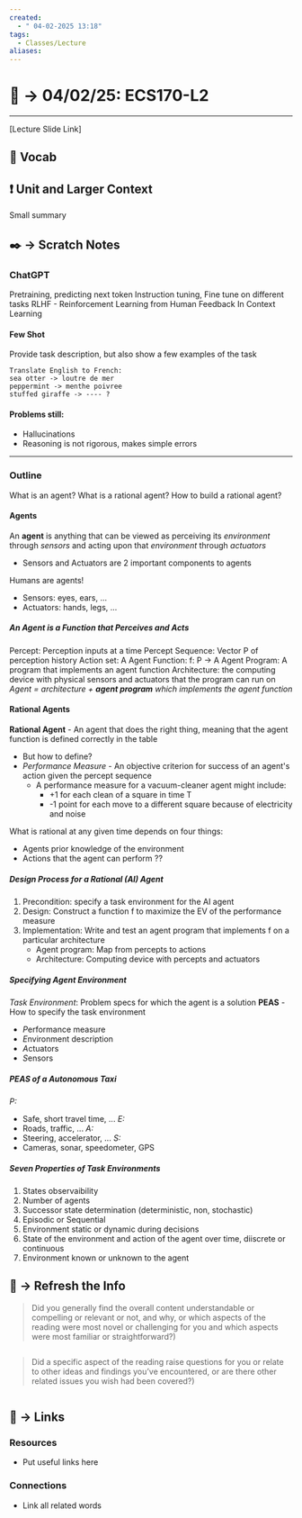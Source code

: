 ```yaml
---
created:
  - " 04-02-2025 13:18"
tags:
  - Classes/Lecture
aliases:
---
```


# 📗 ->  04/02/25: ECS170-L2
---
[Lecture Slide Link]

## 🎤 Vocab



## ❗ Unit and Larger Context
Small summary




## ✒️ -> Scratch Notes
### ChatGPT
Pretraining, predicting next token
Instruction tuning, Fine tune on different tasks 
RLHF - Reinforcement Learning from Human Feedback
In Context Learning

#### Few Shot
Provide task description, but also show a few examples of the task
```
Translate English to French:
sea otter -> loutre de mer
peppermint -> menthe poivree
stuffed giraffe -> ---- ?
```

#### Problems still:
- Hallucinations
- Reasoning is not rigorous, makes simple errors

---

### Outline
What is an agent?
What is a rational agent?
How to build a rational agent?

#### Agents
An **agent** is anything that can be viewed as perceiving its *environment* through *sensors* and acting upon that *environment* through *actuators*
- Sensors and Actuators are 2 important components to agents

Humans are agents!
- Sensors: eyes, ears, ...
- Actuators: hands, legs, ...

##### An Agent is a Function that Perceives and Acts
Percept: Perception inputs at a time
Percept Sequence: Vector P of perception history
Action set: A
Agent Function: f: P -> A
Agent Program: A program that implements an agent function
Architecture: the computing device with physical sensors and actuators that the program can run on
*Agent = architecture + **agent program** which implements the agent function*

#### Rational Agents
**Rational Agent** - An agent that does the right thing, meaning that the agent function is defined correctly in the table
- But how to define?
- *Performance Measure* - An objective criterion for success of an agent's action given the percept sequence
	- A performance measure for a vacuum-cleaner agent might include:
		- +1 for each clean of a square in time T
		- -1 point for each move to a different square because of electricity and noise

What is rational at any given time depends on four things:
- Agents prior knowledge of the environment
- Actions that the agent can perform
??

##### Design Process for a Rational (AI) Agent
1. Precondition: specify a task environment for the AI agent
2. Design: Construct a function f to maximize the EV of the performance measure
3. Implementation: Write and test an agent program that implements f on a particular architecture
	- Agent program: Map from percepts to actions
	- Architecture: Computing device with percepts and actuators

##### Specifying Agent Environment
*Task Environment*: Problem specs for which the agent is a solution
**PEAS** - How to specify the task environment
- *P*erformance measure
- *E*nvironment description
- *A*ctuators
- *S*ensors

##### PEAS of a Autonomous Taxi
*P:*
- Safe, short travel time, ...
*E:*
- Roads, traffic, ...
*A:*
- Steering, accelerator, ...
*S:*
- Cameras, sonar, speedometer, GPS


##### Seven Properties of Task Environments
1. States observaibility
2. Number of agents
3. Successor state determination (deterministic, non, stochastic)
4. Episodic or Sequential
5. Environment static or dynamic during decisions
6. State of the environment and action of the agent over time, diiscrete or continuous
7. Environment known or unknown to the agent





## 🧪 -> Refresh the Info
> Did you generally find the overall content understandable or compelling or relevant or not, and why, or which aspects of the reading were most novel or challenging for you and which aspects were most familiar or straightforward?)  
```

```

> Did a specific aspect of the reading raise questions for you or relate to other ideas and findings you’ve encountered, or are there other related issues you wish had been covered?)
```

```




## 🔗 -> Links
### Resources
- Put useful links here


### Connections
- Link all related words
